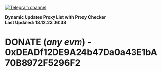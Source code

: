 [![Telegram channel](https://img.shields.io/endpoint?url=https://runkit.io/damiankrawczyk/telegram-badge/branches/master?url=https://t.me/n4z4v0d)](https://t.me/n4z4v0d) 

**Dynamic Updates Proxy List with Proxy Checker**  
**Last Updated: 18.12.23 06:38**

# DONATE (_any evm_) - 0xDEADf12DE9A24b47Da0a43E1bA70B8972F5296F2
